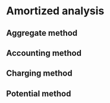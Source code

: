 # Amortized analysis

## Aggregate method

## Accounting method

## Charging method

## Potential method